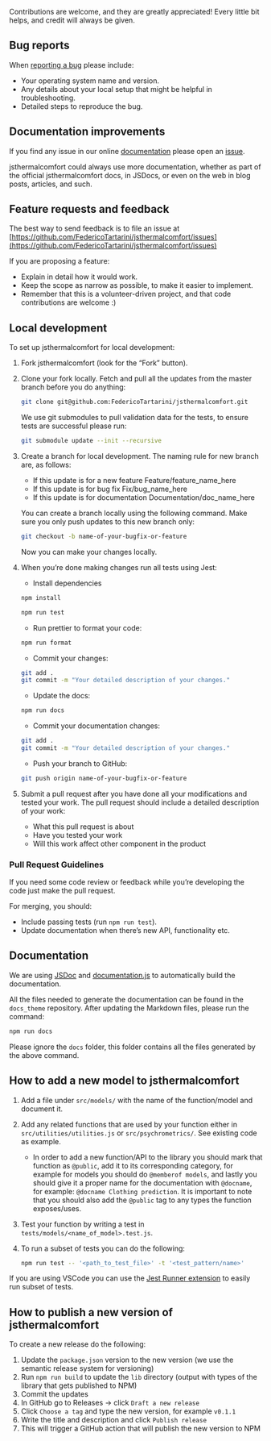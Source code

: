 Contributions are welcome, and they are greatly appreciated! Every little bit helps, and credit will always be given.

## Bug reports

When [reporting a bug](https://github.com/FedericoTartarini/jsthermalcomfort/issues) please include:

- Your operating system name and version.
- Any details about your local setup that might be helpful in troubleshooting.
- Detailed steps to reproduce the bug.

## Documentation improvements

If you find any issue in our online [documentation](https://federicotartarini.github.io/jsthermalcomfort/) please open
an [issue](https://github.com/FedericoTartarini/jsthermalcomfort/issues).

jsthermalcomfort could always use more documentation, whether as part of the official jsthermalcomfort docs, in JSDocs,
or even on the web in blog posts, articles, and such.

## Feature requests and feedback

The best way to send feedback is to file an issue
at [https://github.com/FedericoTartarini/jsthermalcomfort/issues](https://github.com/FedericoTartarini/jsthermalcomfort/issues)

If you are proposing a feature:

- Explain in detail how it would work.
- Keep the scope as narrow as possible, to make it easier to implement.
- Remember that this is a volunteer-driven project, and that code contributions are welcome :)

## Local development

To set up jsthermalcomfort for local development:

1. Fork jsthermalcomfort (look for the “Fork” button).
2. Clone your fork locally. Fetch and pull all the updates from the master branch before you do anything:

    ```bash
    git clone git@github.com:FedericoTartarini/jsthermalcomfort.git
    ```
    We use git submodules to pull validation data for the tests, to ensure tests are successful please run:

    ```bash
    git submodule update --init --recursive
    ```

3. Create a branch for local development. The naming rule for new branch are, as follows:
    - If this update is for a new feature Feature/feature_name_here
    - If this update is for bug fix Fix/bug_name_here
    - If this update is for documentation Documentation/doc_name_here

   You can create a branch locally using the following command. Make sure you only push updates to this new branch only:
    ```bash
    git checkout -b name-of-your-bugfix-or-feature
    ```
   Now you can make your changes locally.

4. When you’re done making changes run all tests using Jest:
    - Install dependencies
    ```bash
    npm install
    ```
    ```bash
    npm run test
    ```
    - Run prettier to format your code:
    ```bash
    npm run format
    ```
    - Commit your changes:
    ```bash
    git add .
    git commit -m "Your detailed description of your changes."
    ```
    - Update the docs:
    ```bash
    npm run docs
    ```
    - Commit your documentation changes:
    ```bash
    git add .
    git commit -m "Your detailed description of your changes."
    ```
    - Push your branch to GitHub:
    ```bash
    git push origin name-of-your-bugfix-or-feature
    ```

5. Submit a pull request after you have done all your modifications and tested your work. The pull request should
   include a detailed description of your work:
    - What this pull request is about
    - Have you tested your work
    - Will this work affect other component in the product

### Pull Request Guidelines

If you need some code review or feedback while you’re developing the code just make the pull request.

For merging, you should:

- Include passing tests (run `npm run test`).
- Update documentation when there’s new API, functionality etc.

## Documentation

We are using [JSDoc](https://jsdoc.app/) and [documentation.js](https://github.com/documentationjs/documentation) to
automatically build the documentation.

All the files needed to generate the documentation can be found in the `docs_theme` repository.
After updating the Markdown files, please run the command:

 ```bash
 npm run docs
 ```

Please ignore the `docs` folder, this folder contains all the files generated by the above command.

## How to add a new model to jsthermalcomfort

1. Add a file under `src/models/` with the name of the function/model and document it.
2. Add any related functions that are used by your function either in `src/utilities/utilities.js`
   or `src/psychrometrics/`. See existing code as example.
    - In order to add a new function/API to the library you should mark that function as `@public`, add it to its
      corresponding category, for example for models you should do `@memberof models`, and lastly you should give it a
      proper name for the documentation with `@docname`, for example: `@docname Clothing prediction`. It is important to
      note that you should also add the `@public` tag to any types the function exposes/uses.
3. Test your function by writing a test in `tests/models/<name_of_model>.test.js`.
4. To run a subset of tests you can do the following:

   ```bash
   npm run test -- '<path_to_test_file>' -t '<test_pattern/name>'
   ```

If you are using VSCode you can use
the [Jest Runner extension](https://marketplace.visualstudio.com/items?itemName=firsttris.vscode-jest-runner) to easily
run subset of tests.

## How to publish a new version of jsthermalcomfort

To create a new release do the following:

1. Update the `package.json` version to the new version (we use the semantic release system for versioning)
2. Run `npm run build` to update the `lib` directory (output with types of the library that gets published to NPM)
3. Commit the updates
4. In GitHub go to Releases -> click `Draft a new release`
5. Click `Choose a tag` and type the new version, for example `v0.1.1`
6. Write the title and description and click `Publish release`
7. This will trigger a GitHub action that will publish the new version to NPM
